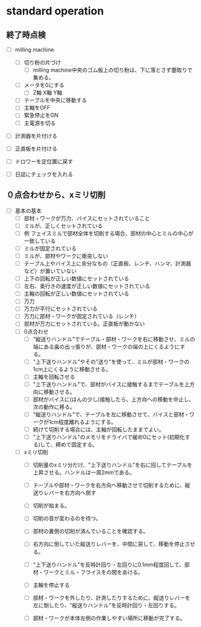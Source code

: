 # standard operation


## 終了時点検

* [ ] milling machine
  * [ ] 切り粉の片づけ
    * [ ] milling machine中央のゴム板上の切り粉は、下に落とさず塵取りで集める。
  * [ ] メータを0にする
    * [ ]  Z軸 X軸 Y軸
  * [ ]  テーブルを中央に移動する
  * [ ] 主軸をOFF
  * [ ] 緊急停止をON
  * [ ] 主電源を切る
* [ ] 計測器を片付ける
* [ ] 正直板を片付ける
* [ ] ドロワーを定位置に戻す
* [ ] 日誌にチェックを入れる


## ０点合わせから、xミリ切削

* [ ] 基本の基本
  * [ ]  部材・ワークが万力、バイスにセットされていること
  * [ ]  ミルが、正しくセットされている
    * [ ]  例 フェイスミルで部材全体を切削する場合、部材の中心とミルの中心が一致している
    * [ ]  ミルが固定されている
    * [ ]  ミルが、部材やワークに衝突しない
  * [ ]  テーブル上やバイス上に余分なもの（正直板、レンチ、ハンマ、計測器など）が置いていない
  * [ ]  上下の回転が正しい数値にセットされている
  * [ ]  左右、奥行きの速度が正しい数値にセットされている
  * [ ]  主軸の回転が正しい数値にセットされている
  * [ ]  万力
    * [ ]   万力が平行にセットされている
    * [ ]   万力に部材・ワークが固定されている（レンチ）
  * [ ]   部材が万力にセットされている。正直板が動かない
  * [ ] 0点合わせ
    * [ ] "縦送りハンドル"でテーブル・部材・ワークを右に移動させ、ミルの端にある歯の出っ張りが、部材・ワークの端の上にくるようにする。
    * [ ] "上下送りハンドル"やその"送り"を使って、ミルが部材・ワークの1cm上にくるように移動させる。
    * [ ] 主軸を回転させる
    * [ ] "上下送りハンドル"で、部材がバイスに接触するまでテーブルを上方向に移動させる。
    * [ ] 部材がバイスに(ほんの少し)接触したら、上方向への移動を中止し、次の動作に移る。
    * [ ] "縦送りハンドル"で、テーブルを左に移動させて、バイスと部材・ワークが1cm程度離れるようにする。
    * [ ] 続けて切削する場合には、主軸が回転したままでよい。
    * [ ] "上下送りハンドル"のメモリをドライバで緩め0にセット(初期化する)して、締めて固定する。
  * [ ] xミリ切削
    * [ ] 切削量のxミリ分だけ、"上下送りハンドル"を右に回してテーブルを上昇させる。ハンドルは一周2mmである。
    * [ ] テーブルや部材・ワークを右方向へ移動させて切削するために、縦送りレバーを右方向へ倒す
    * [ ] 切削が始まる。
    * [ ] 切削の音が変わるのを待つ。
    * [ ] 部材の裏側の切削が済んでいることを確認する。
    * [ ] 右方向に倒していた縦送りレバーを、中間に戻して、移動を停止させる。
    * [ ] "上下送りハンドル"を反時計回り・左回りに0.1mm程度回して、部材・ワークとミル・フライスをの間をあける。
    * [ ] 主軸を停止する
    * [ ] 部材・ワークを外したり、計測したりするために、縦送りレバーを左に倒したり、"縦送りハンドル"を反時計回り・左回りする。
    * [ ] 部材・ワークが本体左側の作業しやすい場所に移動が完了する。

       

